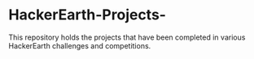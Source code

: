 # HackerEarth-Projects-
This repository holds the projects that have been completed in various HackerEarth challenges and competitions.
